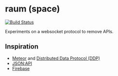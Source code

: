 # raum (space)

[![Build Status](https://travis-ci.com/noxan/raum.svg?branch=master)](https://travis-ci.com/noxan/raum)

Experiments on a websocket protocol to remove APIs.

## Inspiration

- [Meteor](https://www.meteor.com) and [Distributed Data Protocol (DDP)](https://github.com/meteor/meteor/tree/devel/packages/ddp)
- [JSON:API](https://jsonapi.org)
- [Firebase](https://firebase.google.com/docs/firestore/quickstart)
